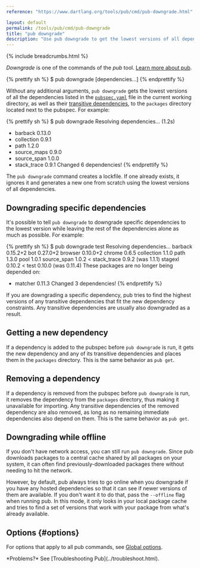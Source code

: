 ```yaml
---
reference: "https://www.dartlang.org/tools/pub/cmd/pub-downgrade.html"

layout: default
permalink: /tools/pub/cmd/pub-downgrade
title: "pub downgrade"
description: "Use pub downgrade to get the lowest versions of all dependencies used by your Dart application."
---
```


{% include breadcrumbs.html %}

_Downgrade_ is one of the commands of the _pub_ tool.
[Learn more about pub](/tools/pub/).

{% prettify sh %}
$ pub downgrade [dependencies...]
{% endprettify %}

Without any additional arguments, `pub downgrade` gets the lowest versions of
all the dependencies listed in the [`pubspec.yaml`](/tools/pub/pubspec.html)
file in the current working directory, as well as their [transitive
dependencies]({{site.dartlang}}/tools/pub/glossary#transitive-dependency), to the `packages`
directory located next to the pubspec. For example:

{% prettify sh %}
$ pub downgrade
Resolving dependencies... (1.2s)
+ barback 0.13.0
+ collection 0.9.1
+ path 1.2.0
+ source_maps 0.9.0
+ source_span 1.0.0
+ stack_trace 0.9.1
Changed 6 dependencies!
{% endprettify %}

The `pub downgrade` command creates a lockfile. If one already exists,
it ignores it and generates a new one from scratch using the lowest
versions of all dependencies.

## Downgrading specific dependencies

It's possible to tell `pub downgrade` to downgrade specific dependencies to the
lowest version while leaving the rest of the dependencies alone as much as
possible. For example:

{% prettify sh %}
$ pub downgrade test
Resolving dependencies...
  barback 0.15.2+2
  bot 0.27.0+2
  browser 0.10.0+2
  chrome 0.6.5
  collection 1.1.0
  path 1.3.0
  pool 1.0.1
  source_span 1.0.2
< stack_trace 0.9.2 (was 1.1.1)
  stagexl 0.10.2
< test 0.10.0 (was 0.11.4)
These packages are no longer being depended on:
- matcher 0.11.3
Changed 3 dependencies!
{% endprettify %}

If you are downgrading a specific dependency, pub tries to find the
highest versions of any transitive dependencies that fit the new dependency
constraints. Any transitive dependencies are usually also downgraded
as a result.

## Getting a new dependency

If a dependency is added to the pubspec before `pub downgrade` is run, it gets
the new dependency and any of its transitive dependencies and places them in
the `packages` directory. This is the same behavior as `pub get`.

## Removing a dependency

If a dependency is removed from the pubspec before `pub downgrade` is run, it
removes the dependency from the `packages` directory, thus making it
unavailable for importing. Any transitive dependencies of the removed dependency
are also removed, as long as no remaining immediate dependencies also depend
on them. This is the same behavior as `pub get`.

## Downgrading while offline

If you don't have network access, you can still run `pub downgrade`. Since pub
downloads packages to a central cache shared by all packages on your system, it
can often find previously-downloaded packages there without needing to hit the
network.

However, by default, pub always tries to go online when you downgrade if you
have any hosted dependencies so that it can see if newer versions of them are
available. If you don't want it to do that, pass the `--offline` flag when
running pub. In this mode, it only looks in your local package cache and
tries to find a set of versions that work with your package from what's already
available.

## Options {#options}

For options that apply to all pub commands, see
[Global options](/tools/pub/cmd/#global-options).

<aside class="alert alert-info" markdown="1">
*Problems?*
See [Troubleshooting Pub](../troubleshoot.html).
</aside>
